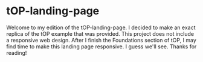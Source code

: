 # tOP-landing-page
Welcome to my edition of the tOP-landing-page.  I decided to make an exact replica of the tOP example that was provided.  This project does not include a responsive web design.
After I finish the Foundations section of tOP, I may find time to make this landing page responsive.  I guess we'll see.  Thanks for reading!
